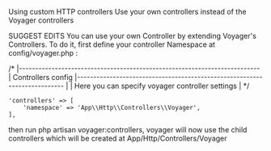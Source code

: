 

Using custom HTTP controllers
Use your own controllers instead of the Voyager controllers

SUGGEST EDITS
You can use your own Controller by extending Voyager's Controllers. To do it, first define your controller Namespace at config/voyager.php :

/*
    |--------------------------------------------------------------------------
    | Controllers config
    |--------------------------------------------------------------------------
    |
    | Here you can specify voyager controller settings
    |
    */

    'controllers' => [
        'namespace' => 'App\\Http\\Controllers\\Voyager',
    ],
then run php artisan voyager:controllers, voyager will now use the child controllers which will be created at App/Http/Controllers/Voyager

